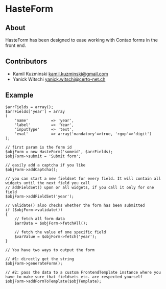 HasteForm
======================

About
-----

HasteForm has been designed to ease working with Contao forms in the front end.


Contributors
-------------------

* Kamil Kuzminski <kamil.kuzminski@gmail.com>
* Yanick Witschi <yanick.witschi@certo-net.ch>


Example
------------
	$arrFields = array();
	$arrFields['year'] = array
	(
		'name'			=> 'year',
		'label'			=> 'Year',
		'inputType'		=> 'text',
		'eval'			=> array('mandatory'=>true, 'rgxp'=>'digit')
	);
	
	// first param is the form id
	$objForm = new HasteForm('someid', $arrFields);
	$objForm->submit = 'Submit form';
	
	// easily add a captcha if you like
	$objForm->addCaptcha();
	
	// you can start a new fieldset for every field. It will contain all widgets until the next field you call
	// addFieldSet() upon or all widgets, if you call it only for one field
	$objForm->addFieldSet('year');
	
	// validate() also checks whether the form has been submitted
	if ($objForm->validate())
	{
		// fetch all form data
		$arrData = $objForm->fetchAll();
		
		// fetch the value of one specific field
		$varValue = $objForm->fetch('year');
	}
	
	// You have two ways to output the form
	
	// #1: directly get the string
	$objForm->generateForm();
	
	// #2: pass the data to a custom FrontendTemplate instance where you have to make sure that fieldsets etc. are respected yourself
	$objForm->addFormToTemplate($objTemplate);
